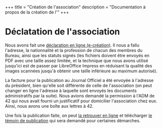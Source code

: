 +++
title = "Création de l'association"
description = "Documentation à propos de la création de l'"
+++

# Déclatation de l'association

Nous avons fait une [déclaration en ligne
(e-création)](https://www.service-public.fr/associations/vosdroits/R1757).
Il nous a fallu l'adresse, la nationnalité et la profession de chacun des
membres du Bureau, ainsi que les statuts signés (les fichiers doivent être
envoyés en PDF avec une taille assez limitée, et la technique que nous avons
utilisé jusqu'ici est de passer par LibreOffice Impress en réduisant la qualité
des images scannées jusqu'à obtenir une taille inférieure au maximum autorisé).

La facture pour la publication au Journal Officiel a été envoyée à l'adresse du
président, bien qu'elle soit différente de celle de l'association (on peut
changer en ligne l'adresse à laquelle sont envoyés les documents administratifs
par la suite). Nous avions demandé la permission à l'ADM de 42 qui nous avait
fourni un justificatif pour domicilier l'association chez eux. Ainsi, nous
avons une boîte aux lettres à 42.

Une fois la publication faite, on peut [la retrouver en
ligne](https://www.journal-officiel.gouv.fr/associations/detail-annonce/associations_b/20170048/1323)
et télécharger [le témoin de
publication](https://www.journal-officiel.gouv.fr/document/associations_b/201700481323)
qui sera demandé pour certaines démarches.
